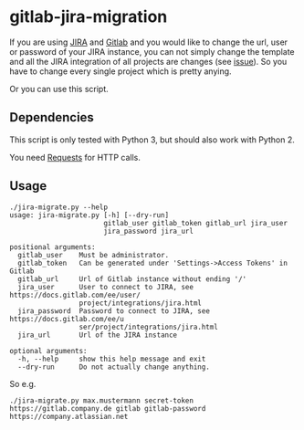 # gitlab-jira-migration

If you are using [JIRA](https://de.atlassian.com/software/jira) and [Gitlab](https://about.gitlab.com/) and you would like to change the url, user or password of your JIRA instance, you can not simply change the template and all the JIRA integration of all projects are changes (see [issue](https://gitlab.com/gitlab-org/gitlab-ce/issues/25541)).
So you have to change every single project which is pretty anying. 

Or you can use this script.

## Dependencies

This script is only tested with Python 3, but should also work with Python 2.

You need [Requests](http://docs.python-requests.org/en/master/) for HTTP calls.

## Usage

```
./jira-migrate.py --help
usage: jira-migrate.py [-h] [--dry-run]
                       gitlab_user gitlab_token gitlab_url jira_user
                       jira_password jira_url

positional arguments:
  gitlab_user    Must be administrator.
  gitlab_token   Can be generated under 'Settings->Access Tokens' in Gitlab
  gitlab_url     Url of Gitlab instance without ending '/'
  jira_user      User to connect to JIRA, see https://docs.gitlab.com/ee/user/
                 project/integrations/jira.html
  jira_password  Password to connect to JIRA, see https://docs.gitlab.com/ee/u
                 ser/project/integrations/jira.html
  jira_url       Url of the JIRA instance

optional arguments:
  -h, --help     show this help message and exit
  --dry-run      Do not actually change anything.
```

So e.g.

```
./jira-migrate.py max.mustermann secret-token https://gitlab.company.de gitlab gitlab-password https://company.atlassian.net
```

